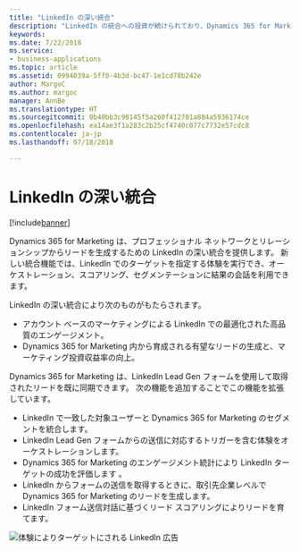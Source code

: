 ```yaml
---
title: "LinkedIn の深い統合"
description: "LinkedIn の統合への投資が続けられており、Dynamics 365 for Marketing はプロフェッショナル ネットワークと LinkedIn でのリレーションシップからリードを生成するための緊密な統合を提供します。"
keywords: 
ms.date: 7/22/2018
ms.service:
- business-applications
ms.topic: article
ms.assetid: 0994039a-5ff0-4b3d-bc47-1e1cd78b242e
author: MargoC
ms.author: margoc
manager: AnnBe
ms.translationtype: HT
ms.sourcegitcommit: 0b40bb3c98145f5a260f412701a884a5936174ce
ms.openlocfilehash: ea14ae3f1a283c2b25cf4740c077c7732e57cdc8
ms.contentlocale: ja-jp
ms.lasthandoff: 07/18/2018

---
```


# <a name="deep-linkedin-integration"></a>LinkedIn の深い統合

[!include[banner](../../../includes/banner.md)]

Dynamics 365 for Marketing は、プロフェッショナル ネットワークとリレーションシップからリードを生成するための LinkedIn の深い統合を提供します。 新しい統合機能では、LinkedIn でのターゲットを指定する体験を実行でき、オーケストレーション、スコアリング、セグメンテーションに結果の会話を利用できます。

LinkedIn の深い統合により次のものがもたらされます。

- アカウント ベースのマーケティングによる LinkedIn での最適化された高品質のエンゲージメント。
- Dynamics 365 for Marketing 内から育成される有望なリードの生成と、マーケティング投資収益率の向上。
 
Dynamics 365 for Marketing は、LinkedIn Lead Gen フォームを使用して取得されたリードを既に同期できます。 次の機能を追加することでこの機能を拡張しています。

- LinkedIn で一致した対象ユーザーと Dynamics 365 for Marketing のセグメントを統合します。
- LinkedIn Lead Gen フォームからの送信に対応するトリガーを含む体験をオーケストレーションします。
- Dynamics 365 for Marketing のエンゲージメント統計により LinkedIn ターゲットの成功を評価します 。
- LinkedIn からフォームの送信を取得するときに、取引先企業レベルで Dynamics 365 for Marketing のリードを生成します。
- LinkedIn フォーム送信対話に基づくリード スコアリングによりリードを育てます。

![体験によりターゲットにされる LinkedIn 広告](media/LinkedIn_1.png "体験によりターゲットにされる LinkedIn 広告")

<!--
### Who uses this feature
Marketers and marketing managers
### Setup required
Administrators can easily set up and configure the feature in the app settings.
-->

